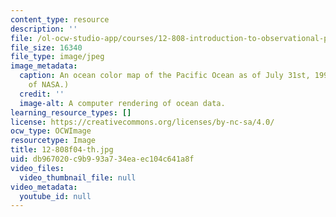 ```yaml
---
content_type: resource
description: ''
file: /ol-ocw-studio-app/courses/12-808-introduction-to-observational-physical-oceanography-fall-2004/db967020c9b993a734eaec104c641a8f_12-808f04-th.jpg
file_size: 16340
file_type: image/jpeg
image_metadata:
  caption: An ocean color map of the Pacific Ocean as of July 31st, 1993. (Image courtesy
    of NASA.)
  credit: ''
  image-alt: A computer rendering of ocean data.
learning_resource_types: []
license: https://creativecommons.org/licenses/by-nc-sa/4.0/
ocw_type: OCWImage
resourcetype: Image
title: 12-808f04-th.jpg
uid: db967020-c9b9-93a7-34ea-ec104c641a8f
video_files:
  video_thumbnail_file: null
video_metadata:
  youtube_id: null
---
```

